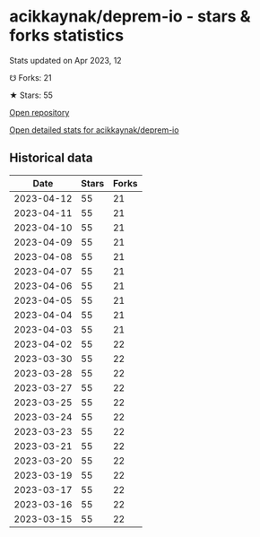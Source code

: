 # acikkaynak/deprem-io - stars & forks statistics

Stats updated on Apr 2023, 12

☋ Forks: 21

★ Stars: 55

[Open repository](https://github.com/acikkaynak/deprem-io)

[Open detailed stats for acikkaynak/deprem-io](https://reviewgithub.com/rep/acikkaynak/deprem-io)

## Historical data
| Date | Stars | Forks |
|------|-------|-------|
| 2023-04-12 | 55 | 21 | 
| 2023-04-11 | 55 | 21 | 
| 2023-04-10 | 55 | 21 | 
| 2023-04-09 | 55 | 21 | 
| 2023-04-08 | 55 | 21 | 
| 2023-04-07 | 55 | 21 | 
| 2023-04-06 | 55 | 21 | 
| 2023-04-05 | 55 | 21 | 
| 2023-04-04 | 55 | 21 | 
| 2023-04-03 | 55 | 21 | 
| 2023-04-02 | 55 | 22 | 
| 2023-03-30 | 55 | 22 | 
| 2023-03-28 | 55 | 22 | 
| 2023-03-27 | 55 | 22 | 
| 2023-03-25 | 55 | 22 | 
| 2023-03-24 | 55 | 22 | 
| 2023-03-23 | 55 | 22 | 
| 2023-03-21 | 55 | 22 | 
| 2023-03-20 | 55 | 22 | 
| 2023-03-19 | 55 | 22 | 
| 2023-03-17 | 55 | 22 | 
| 2023-03-16 | 55 | 22 | 
| 2023-03-15 | 55 | 22 | 

